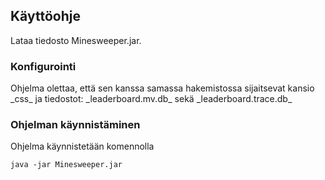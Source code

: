<h2>Käyttöohje</h2>

Lataa tiedosto Minesweeper.jar.

<h3>Konfigurointi</h3>
Ohjelma olettaa, että sen kanssa samassa hakemistossa sijaitsevat kansio _css_ ja tiedostot: _leaderboard.mv.db_ sekä _leaderboard.trace.db_

<h3>Ohjelman käynnistäminen</h3>

Ohjelma käynnistetään komennolla

<code>java -jar Minesweeper.jar</code>


